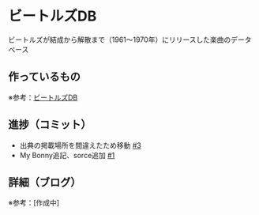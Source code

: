 # ビートルズDB

ビートルズが結成から解散まで（1961〜1970年）にリリースした楽曲のデータベース

## 作っているもの

※参考：[ビートルズDB](https://beatles-db.vercel.app/)

## 進捗（コミット）

- 出典の掲載場所を間違えたため移動 [#3](https://github.com/ryo-i/beatles-db/issues/3)
- My Bonny追記、sorce追加 [#1](https://github.com/ryo-i/beatles-db/issues/1)

## 詳細（ブログ）

※参考：[作成中]